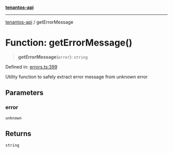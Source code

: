 [**tenantos-api**](../README.md)

***

[tenantos-api](../globals.md) / getErrorMessage

# Function: getErrorMessage()

> **getErrorMessage**(`error`): `string`

Defined in: [errors.ts:399](https://github.com/shadmanZero/tenantos-api/blob/50bbdae310005a0ca12345f143ddaf8ea2b8ce90/src/errors.ts#L399)

Utility function to safely extract error message from unknown error

## Parameters

### error

`unknown`

## Returns

`string`

